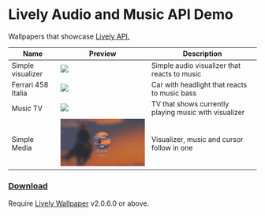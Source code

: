 # Lively Audio and Music API Demo
Wallpapers that showcase [Lively API.](https://github.com/rocksdanister/lively/wiki/Web-Guide-V-:-System-Data)

| Name               | Preview                                                       | Description                                           |
| ------------------ | ------------------------------------------------------------- | ----------------------------------------------------- |
| Simple visualizer  | <img src="/src/Simple visualizer/ub3mqljo.gif" width="300" /> | Simple audio visualizer that reacts to music          |
| Ferrari 458 Italia | <img src="/src/Ferrari 458/ub3mqljo.gif" width="300" />       | Car with headlight that reacts to music bass          |
| Music TV           | <img src="/src/Music TV/2mlhvoxr.gif" width="300"/>           | TV that shows currently playing music with visualizer |
| Simple Media       | <img src="/src/Simple Media/txlls5dg.gif" width="300"/>       | Visualizer, music and cursor follow in one            | 

### [Download](https://github.com/rocksdanister/audio-visualizer-wallpaper/releases)
Require [Lively Wallpaper](https://github.com/rocksdanister/lively) v2.0.6.0 or above.
